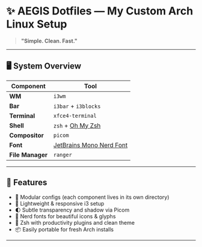 # ✨ AEGIS Dotfiles — My Custom Arch Linux Setup

> **"Simple. Clean. Fast."**

---

## 🖥️ System Overview

| Component        | Tool                                            |
|------------------|------------------------------------------------|
| **WM**           | `i3wm`                                         |
| **Bar**          | `i3bar` + `i3blocks`                           |
| **Terminal**     | `xfce4-terminal`                               |
| **Shell**        | `zsh` + [Oh My Zsh](https://ohmyz.sh/)         |
| **Compositor**   | `picom`                                        |
| **Font**         | [JetBrains Mono Nerd Font](https://www.nerdfonts.com/font-downloads) |
| **File Manager** | `ranger`                                       |

---

## 📁 Features

- 🔧 Modular configs (each component lives in its own directory)
- 🎯 Lightweight & responsive i3 setup
- 🌓 Subtle transparency and shadow via Picom
- 🎨 Nerd fonts for beautiful icons & glyphs
- 🐚 Zsh with productivity plugins and clean theme
- 📦 Easily portable for fresh Arch installs

---


